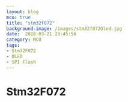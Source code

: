 ```yaml
---
layout: blog
mcu: true
title: "stm32f072"
background-image: /images/stm32f072Oled.jpg
date:  2018-03-21 23:45:56
category: MCU
tags:
- Stm32F072
- OLED
- SPI Flash
---
```


# Stm32F072
